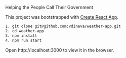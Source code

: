Helping the People Call Their Government

This project was bootstrapped with [Create React App](https://github.com/facebookincubator/create-react-app).

```sh
1. git clone git@github.com:vdineva/weather-app.git
2. cd weather-app
3. npm install
4. npm run start
```

Open http://localhost:3000 to view it in the browser.